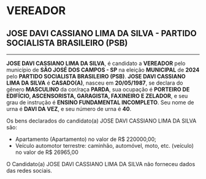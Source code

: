 # VEREADOR
## JOSE DAVI CASSIANO LIMA DA SILVA - PARTIDO SOCIALISTA BRASILEIRO (PSB)
---
**JOSE DAVI CASSIANO LIMA DA SILVA**, é candidato a **VEREADOR** pelo município de **SÃO JOSÉ DOS CAMPOS - SP** na eleição **MUNICIPAL** de **2024** pelo **PARTIDO SOCIALISTA BRASILEIRO (PSB)**.
**JOSE DAVI CASSIANO LIMA DA SILVA** é **CASADO(A)**, nasceu em **20/05/1987**, se declara do gênero **MASCULINO** da cor/raça **PARDA**, sua ocupação é **PORTEIRO DE EDIFÍCIO, ASCENSORISTA, GARAGISTA, FAXINEIRO E ZELADOR**, e seu grau de instrução é **ENSINO FUNDAMENTAL INCOMPLETO**.
Seu nome de urna é **DAVI DA VEZ**, e seu número de urna é **40**.

Os bens declarados do candidato(a) JOSE DAVI CASSIANO LIMA DA SILVA são: 
- Apartamento (Apartamento) no valor de R$ 220000,00;
- Veículo automotor terrestre: caminhão, automóvel, moto, etc. (veículo) no valor de R$ 26965,00

O Candidato(a) JOSE DAVI CASSIANO LIMA DA SILVA não forneceu dados das redes sociais.